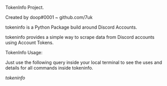 TokenInfo Project.

Created by doop#0001 ~ github.com/7uk

tokeninfo is a Python Package build around Discord Accounts. 

tokeninfo provides a simple way to scrape data from Discord accounts using Account Tokens. 

TokenInfo Usage:

Just use the following query inside your local terminal to see the uses and details for all commands inside tokeninfo.

*tokeninfo*
